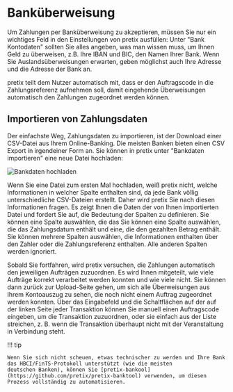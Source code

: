 # Banküberweisung

Um Zahlungen per Banküberweisung zu akzeptieren, müssen Sie nur ein wichtiges Feld in den Einstellungen von pretix ausfüllen: Unter "Bank
Kontodaten" sollten Sie alles angeben, was man wissen muss, um Ihnen Geld zu überweisen, z.B. Ihre IBAN und BIC,
den Namen Ihrer Bank. Wenn Sie Auslandsüberweisungen erwarten, geben möglichst auch Ihre Adresse und die Adresse der Bank an.

pretix teilt dem Nutzer automatisch mit, dass er den Auftragscode in die Zahlungsreferenz aufnehmen soll, damit eingehende Überweisungen
automatisch den Zahlungen zugeordnet werden können.

## Importieren von Zahlungsdaten

Der einfachste Weg, Zahlungsdaten zu importieren, ist der Download einer CSV-Datei aus Ihrem Online-Banking. Die meisten Banken bieten einen CSV
Export in irgendeiner Form an. Sie können in pretix unter "Bankdaten importieren" eine neue Datei hochladen:

![Bankdaten hochladen](img/bank1.png)

Wenn Sie eine Datei zum ersten Mal hochladen, weiß pretix nicht, welche Informationen in welcher Spalte enthalten sind, da jede
Bank völlig unterschiedliche CSV-Dateien erstellt. Daher wird pretix Sie nach diesen Informationen fragen. Es zeigt Ihnen die
Daten der von Ihnen importierten Datei und fordert Sie auf, die Bedeutung der Spalten zu definieren. Sie können eine Spalte auswählen, die das
Sie können eine Spalte auswählen, die das Zahlungsdatum enthält und eine, die den gezahlten Betrag enthält. Sie können mehrere Spalten auswählen, die Informationen enthalten
über den Zahler oder die Zahlungsreferenz enthalten. Alle anderen Spalten werden ignoriert.


Sobald Sie fortfahren, wird pretix versuchen, die Zahlungen automatisch den jeweiligen Aufträgen zuzuordnen. Es wird Ihnen mitgeteilt, wie
viele Aufträge korrekt verarbeitet werden konnten und wie viele nicht. Sie können dann zurück zur Upload-Seite gehen, um sich alle
Überweisungen aus Ihrem Kontoauszug zu sehen, die noch nicht einem Auftrag zugeordnet werden konnten. Über das Eingabefeld und die Schaltflächen auf der
auf der linken Seite jeder Transaktion können Sie manuell einen Auftragscode eingeben, um die Transaktion zuzuordnen, oder sie einfach aus der Liste streichen, z. B.
wenn die Transaktion überhaupt nicht mit der Veranstaltung in Verbindung steht.


!!! tip

    Wenn Sie sich nicht scheuen, etwas technischer zu werden und Ihre Bank das HBCI/FinTS-Protokoll unterstützt (wie die meisten
    deutschen Banken), können Sie [pretix-bankool](https://github.com/pretix/pretix-banktool) verwenden, um diesen Prozess vollständig zu automatisieren.
